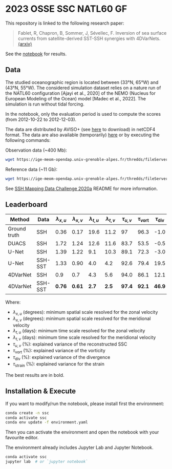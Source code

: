 # 2023 OSSE SSC NATL60 GF

This repository is linked to the following research paper:

> Fablet, R, Chapron, B, Sommer, J, Sévellec, F. Inversion of sea surface
> currents from satellite-derived SST-SSH synergies with 4DVarNets.
> [⟨arxiv⟩](https://doi.org/10.48550/arXiv.2211.13059)

See the [notebook](notebook.ipynb) for results.


## Data

The studied oceanographic region is located between (33°N, 65°W) and (43°N, 55°W). The considered simulation dataset relies on a nature run of the NATL60 configuration [Ajayi et al., 2020] of the NEMO
(Nucleus for European Modeling of the Ocean) model [Madec et al., 2022]. The simulation is run without tidal forcing.

In the notebook, only the evaluation period is used to compute the scores (from 2012-10-22 to 2012-12-03).

The data are distributed by AVISO+ (see [here](https://github.com/ocean-data-challenges/2020a_SSH_mapping_NATL60/wiki/AVISO---account-creation) to download) in netCDF4 format. The data are also available (temporarily) [here](https://ige-meom-opendap.univ-grenoble-alpes.fr/thredds/catalog/meomopendap/extract/ocean-data-challenges/dc_data1/catalog.html) or by executing the following commands:

Observation data (~400 Mb):
```bash
wget https://ige-meom-opendap.univ-grenoble-alpes.fr/thredds/fileServer/meomopendap/extract/ocean-data-challenges/dc_data1/dc_obs.tar.gz
```

Reference data (~11 Gb):
```bash
wget https://ige-meom-opendap.univ-grenoble-alpes.fr/thredds/fileServer/meomopendap/extract/ocean-data-challenges/dc_data1/dc_ref.tar.gz
```

See [SSH Mapping Data Challenge 2020a](https://github.com/ocean-data-challenges/2020a_SSH_mapping_NATL60) README for more information.


## Leaderboard

| Method | Data | $\lambda_{x,u}$ | $\lambda_{x,v}$ | $\lambda_{t,u}$ | $\lambda_{t,v}$ | $\tau_{u,v}$ | $\tau_{\text{vort}}$ | $\tau_{\text{div}}$ | $\tau_{\text{strain}}$ |
| - | - | - | - | - | - | - | - | - | - |
| Ground truth | SSH | 0.36 | 0.17 | 19.6 | 11.2 | 97 | 96.3 | -1.0 | 92.1 |
| DUACS | SSH | 1.72 | 1.24 | 12.6 | 11.6 | 83.7 | 53.5 | -0.5 | 24.8 |
| U-Net | SSH | 1.39 | 1.22 | 9.1 | 10.3 | 89.1 | 72.3 | -3.0 | 65.0 |
| U-Net | SSH-SST | 1.33 | 0.90 | 4.0 | 4.2 | 92.6 | 79.4 | 19.5 | 72.0 |
| 4DVarNet | SSH | 0.9 | 0.7 | 4.3 | 5.6 | 94.0 | 86.1 | 12.1 | 81.3 |
| 4DVarNet | SSH-SST | **0.76** | **0.61** | **2.7** | **2.5** | **97.4** | **92.1** | **46.9** | **87.2** |

Where:

- $\lambda_{x,u}$ (degrees): minimum spatial scale resolved for the zonal velocity
- $\lambda_{x,v}$ (degrees): minimum spatial scale resolved for the meridional velocity
- $\lambda_{t,u}$ (days): minimum time scale resolved for the zonal velocity
- $\lambda_{t,v}$ (days): minimum time scale resolved for the meridional velocity
- $\tau_{u,v}$ (%): explained variance of the reconstructed SSC
- $\tau_{\text{vort}}$ (%): explained variance of the vorticity
- $\tau_{\text{div}}$ (%): explained variance of the divergence
- $\tau_{\text{strain}}$ (%): explained variance for the strain

The best results are in bold.


## Installation & Execute

If you want to modify/run the notebook, please install first the
environment:

```sh
conda create -n ssc
conda activate ssc
conda env update -f environment.yaml
```

Then you can activate the environment and open the notebook with your
favourite editor.

The environment already includes Jupyter Lab and Jupyter Notebook.

```sh
conda activate ssc
jupyter lab  # or `jupyter notebook`
```
